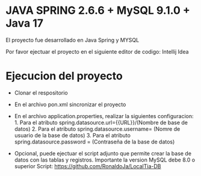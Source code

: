 # JAVA SPRING 2.6.6 + MySQL 9.1.0 + Java 17

El proyecto fue desarrollado en Java Spring y MYSQL

Por favor ejectuar el proyecto en el siguiente editor de codigo: Intellij Idea

# Ejecucion del proyecto

- Clonar el respositorio
- En el archivo pon.xml sincronizar el proyecto
- En el archivo application.properties, realizar la siguientes configuracion: 1. Para el atributo spring.datasource.url={{URL}}/(Nombre de base de datos)
  2. Para el atributo spring.datasource.username= (Nomre de usuario de la base de datos)
  3. Para el atributo spring.datasource.password = (Contraseña de la base de datos)

- Opcional, puede ejectuar el script adjunto que permite crear la base de datos con las tablas y registros. Importante la version MySQL debe 8.0 o superior
  Script: https://github.com/RonaldoJa/LocalTia-DB
  
